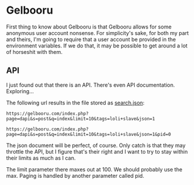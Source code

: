 # Gelbooru

First thing to know about Gelbooru is that Gelbooru allows for some anonymous user account nonsense. For simplicity's sake, for both my part and theirs, I'm going to require that a user account be provided in the environment variables. If we do that, it may be possible to get around a lot of horseshit with them.

## API

I just found out that there is an API. There's even API documentation. Exploring...

The following url results in the file stored as [search.json](search.json):

```
https://gelbooru.com/index.php?page=dapi&s=post&q=index&limit=10&tags=loli+slave&json=1
```

```
https://gelbooru.com/index.php?page=dapi&s=post&q=index&limit=10&tags=loli+slave&json=1&pid=0
```

The json document will be perfect, of course. Only catch is that they may throttle the API, but I figure that's their right and I want to try to stay within their limits as much as I can.

The limit parameter there maxes out at 100. We should probably use the max. Paging is handled by another parameter called pid.
